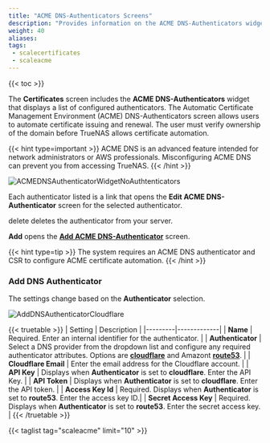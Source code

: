 ```yaml
---
title: "ACME DNS-Authenticators Screens"
description: "Provides information on the ACME DNS-Authenticators widget and settings."
weight: 40
aliases: 
tags:
 - scalecertificates
 - scaleacme
---
```


{{< toc >}}

The **Certificates** screen includes the **ACME DNS-Authenticators** widget that displays a list of configured authenticators. 
The Automatic Certificate Management Environment (ACME) DNS-Authenticators screen allows users to automate certificate issuing and renewal. The user must verify ownership of the domain before TrueNAS allows certificate automation.

{{< hint type=important >}}
ACME DNS is an advanced feature intended for network administrators or AWS professionals. Misconfiguring ACME DNS can prevent you from accessing TrueNAS.
{{< /hint >}}

![ACMEDNSAuthenticatorWidgetNoAuthtenticators](/images/SCALE/23.10/ACMEDNSAuthenticatorWidgetNoAuthtenticators.png "ACME DNS-Authenticator Widget No Authenticators")

Each authenticator listed is a link that opens the **Edit ACME DNS-Authenticator** screen for the selected authenticator.

<span class="material-icons">delete</span> deletes the authenticator from your server.

**Add** opens the **[Add ACME DNS-Authenticator](#add-dns-authenticator)** screen.

{{< hint type=tip >}}
The system requires an ACME DNS authenticator and CSR to configure ACME certificate automation.
{{< /hint >}}

### Add DNS Authenticator
The settings change based on the **Authenticator** selection.

![AddDNSAuthenticatorCloudflare](/images/SCALE/22.02/AddDNSAuthenticatorCloudflare.png "Add ACME DNS-Authenticator Cloudflare")

{{< truetable >}}
| Setting | Description |
|---------|-------------|
| **Name** | Required. Enter an internal identifier for the authenticator. |
| **Authenticator** | Select a DNS provider from the dropdown list and configure any required authenticator attributes. Options are **[cloudflare](https://www.cloudflare.com)** and Amazont **[route53](https://aws.amazon.com/route53/)**. |
| **Cloudflare Email** | Enter the email address for the Cloudflare account. |
| **API Key** | Displays when **Authenticator** is set to **cloudflare**. Enter the API Key. |
| **API Token** | Displays when **Authenticator** is set to **cloudflare**. Enter the API token. |
| **Access Key Id** | Required. Displays when **Authenticator** is set to **route53**. Enter the access key ID.|
| **Secret Access Key** | Required. Displays when **Authenticator** is set to **route53**. Enter the secret access key. |
{{< /truetable >}}

{{< taglist tag="scaleacme" limit="10" >}}